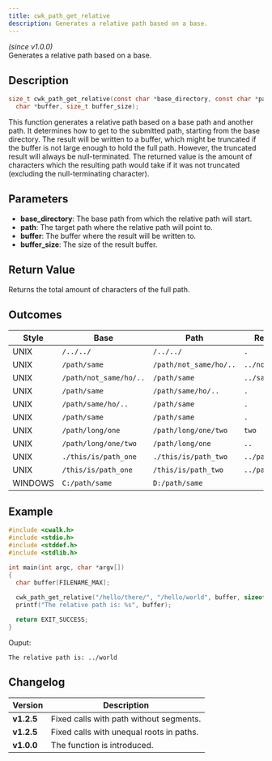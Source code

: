 ```yaml
---
title: cwk_path_get_relative
description: Generates a relative path based on a base.
---
```


_(since v1.0.0)_  
Generates a relative path based on a base.

## Description
```c
size_t cwk_path_get_relative(const char *base_directory, const char *path,
  char *buffer, size_t buffer_size);
```

This function generates a relative path based on a base path and another path. It determines how to get to the submitted path, starting from the base directory. The result will be written to a buffer, which might be truncated if the buffer is not large enough to hold the full path. However, the truncated result will always be null-terminated. The returned value is the amount of characters which the resulting path would take if it was not truncated (excluding the null-terminating character).

## Parameters
 * **base_directory**: The base path from which the relative path will start.
 * **path**: The target path where the relative path will point to.
 * **buffer**: The buffer where the result will be written to.
 * **buffer_size**: The size of the result buffer.

## Return Value
Returns the total amount of characters of the full path.

## Outcomes

| Style   | Base                     | Path                     | Result          |
|---------|--------------------------|--------------------------|-----------------|
| UNIX    | ``/../../``              | ``/../../``              | ``.``           |
| UNIX    | ``/path/same``           | ``/path/not_same/ho/..`` | ``../not_same`` |
| UNIX    | ``/path/not_same/ho/..`` | ``/path/same``           | ``../same``     |
| UNIX    | ``/path/same``           | ``/path/same/ho/..``     | ``.``           |
| UNIX    | ``/path/same/ho/..``     | ``/path/same``           | ``.``           |
| UNIX    | ``/path/same``           | ``/path/same``           | ``.``           |
| UNIX    | ``/path/long/one``       | ``/path/long/one/two``   | ``two``         |
| UNIX    | ``/path/long/one/two``   | ``/path/long/one``       | ``..``          |
| UNIX    | ``./this/is/path_one``   | ``./this/is/path_two``   | ``../path_two`` |
| UNIX    | ``/this/is/path_one``    | ``/this/is/path_two``    | ``../path_two`` |
| WINDOWS | ``C:/path/same``         | ``D:/path/same``         | `` ``           |

## Example
```c
#include <cwalk.h>
#include <stdio.h>
#include <stddef.h>
#include <stdlib.h>

int main(int argc, char *argv[])
{
  char buffer[FILENAME_MAX];
  
  cwk_path_get_relative("/hello/there/", "/hello/world", buffer, sizeof(buffer));
  printf("The relative path is: %s", buffer);

  return EXIT_SUCCESS;
}
```

Ouput:
```
The relative path is: ../world
```

## Changelog

| Version    | Description                                            |
|------------|--------------------------------------------------------|
| **v1.2.5** | Fixed calls with path without segments.                |
| **v1.2.5** | Fixed calls with unequal roots in paths.               |
| **v1.0.0** | The function is introduced.                            |
